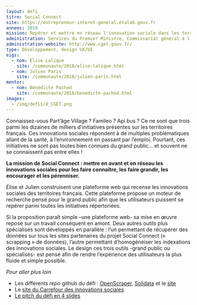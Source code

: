```yaml
---
layout: defi
titre: Social Connect
site: https://entrepreneur-interet-general.etalab.gouv.fr
annees: 2018
mission: Repérer et mettre en réseau l'innovation sociale dans les territoires
administration: Services du Premier Ministre, Commissariat général à l'égalité des territoires, Carrefour des innovations sociales
administration-website: http://www.cget.gouv.fr/
type: Développement, design UX/UI
eigs:
  - nom: Elise Lalique
    site: /communaute/2018/elise-lalique.html
  - nom: Julien Paris
    site: /communaute/2018/julien-paris.html
mentor:
  - nom: Bénédicte Pachod
    site: /communaute/2018/benedicte-pachod.html
images:
  - /img/defis/8_CGET.png
---
```


Connaissez-vous Part’âge Village ? Famileo ? Api bus ? Ce ne sont que
trois parmi les dizaines de milliers d'initiatives présentes sur les
territoires français. Ces innovations sociales répondent à de multiples
problématiques allant de la santé, à l’environnement en passant par
l’emploi. Pourtant, ces initiatives ne sont pas toutes bien connues
du grand public… et souvent ne se connaissent pas entre elles !

**La mission de Social Connect : mettre en avant et en réseau les
innovations sociales pour les faire connaître, les faire grandir, les
encourager et les pérenniser.**

Élise et Julien construisent une plateforme web qui recense les
innovations sociales des territoires français. Cette plateforme propose
un moteur de recherche pensé pour le grand public afin que les
utilisateurs puissent se repérer parmi toutes les initiatives répertoriées.

Si la proposition paraît simple –une plateforme web- sa mise en œuvre
repose sur un travail conséquent en amont. Deux autres outils plus
spécialisés sont développés en parallèle : l’un permettant de récupérer
des données sur tous les sites partenaires du projet Social Connect
(« scrapping » de données), l’autre permettant d’homogénéiser les
indexations des innovations sociales. Le design ces trois outils
-grand public ou spécialisés- est pensé afin de rendre l’expérience
des utilisateurs la plus fluide et simple possible.

_Pour aller plus loin_

* Les différents _repo_ github du défi : [OpenScraper](https://github.com/entrepreneur-interet-general/OpenScraper), [Solidata](https://github.com/entrepreneur-interet-general/solidata_backend) et le [site](https://github.com/entrepreneur-interet-general/CIS-front)
* Le [site du Carrefour des innovations sociales](http://www.carrefourdesinnovationssociales.fr/)
* [Le pitch du défi en 4 slides](https://www.slideshare.net/Etalab/eig-promo-2-prsentation-du-dfi-socialconnect/1)
